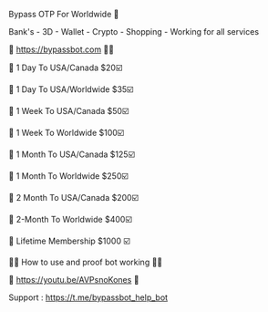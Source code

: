 Bypass OTP For Worldwide  🧐 

Bank's - 3D - Wallet - Crypto - Shopping - Working for all services

📶   https://bypassbot.com  🛒🛒

🛒 1 Day To USA/Canada $20☑️

🛒 1 Day To USA/Worldwide  $35☑️

🛒 1 Week To USA/Canada $50☑️

🛒 1 Week To Worldwide $100☑️

🛒 1 Month To USA/Canada $125☑️

🛒 1 Month To Worldwide  $250☑️

🛒 2 Month To USA/Canada $200☑️

🛒 2-Month To Worldwide  $400☑️

🛒 Lifetime Membership $1000 ☑️

📲📱 How to use and proof bot working 📲📱

🎥 https://youtu.be/AVPsnoKones 🎥

Support : https://t.me/bypassbot_help_bot
